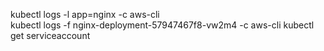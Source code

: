 

kubectl logs -l app=nginx -c aws-cli						
kubectl logs -f nginx-deployment-57947467f8-vw2m4 -c aws-cli
kubectl get serviceaccount

